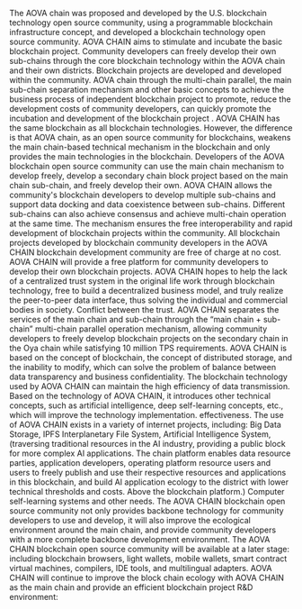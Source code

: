 The AOVA chain was proposed and developed by the U.S. blockchain technology open source community, using a programmable blockchain infrastructure concept, and developed a blockchain technology open source community.
AOVA CHAIN aims to stimulate and incubate the basic blockchain project. Community developers can freely develop their own sub-chains through the core blockchain technology within the AOVA chain and their own districts. Blockchain projects are developed and developed within the community.
AOVA chain through the multi-chain parallel, the main sub-chain separation mechanism and other basic concepts to achieve the business process of independent blockchain project to promote, reduce the development costs of community developers, can quickly promote the incubation and development of the blockchain project .
AOVA CHAIN has the same blockchain as all blockchain technologies. However, the difference is that AOVA chain, as an open source community for blockchains, weakens the main chain-based technical mechanism in the blockchain and only provides the main technologies in the blockchain. Developers of the AOVA blockchain open source community can use the main chain mechanism to develop freely, develop a secondary chain block project based on the main chain sub-chain, and freely develop their own.
AOVA CHAIN allows the community's blockchain developers to develop multiple sub-chains and support data docking and data coexistence between sub-chains. Different sub-chains can also achieve consensus and achieve multi-chain operation at the same time. The mechanism ensures the free interoperability and rapid development of blockchain projects within the community.
All blockchain projects developed by blockchain community developers in the AOVA CHAIN blockchain development community are free of charge at no cost. AOVA CHAIN will provide a free platform for community developers to develop their own blockchain projects.
AOVA CHAIN hopes to help the lack of a centralized trust system in the original life work through blockchain technology, free to build a decentralized business model, and truly realize the peer-to-peer data interface, thus solving the individual and commercial bodies in society. Conflict between the trust.
AOVA CHAIN separates the services of the main chain and sub-chain through the “main chain + sub-chain” multi-chain parallel operation mechanism, allowing community developers to freely develop blockchain projects on the secondary chain in the Oya chain while satisfying 10 million TPS requirements. AOVA CHAIN ​​is based on the concept of blockchain, the concept of distributed storage, and the inability to modify, which can solve the problem of balance between data transparency and business confidentiality.
The blockchain technology used by AOVA CHAIN can maintain the high efficiency of data transmission. Based on the technology of AOVA CHAIN, it introduces other technical concepts, such as artificial intelligence, deep self-learning concepts, etc., which will improve the technology implementation. effectiveness.
The use of AOVA CHAIN exists in a variety of internet projects, including: Big Data Storage, IPFS Interplanetary File System, Artificial Intelligence System, (traversing traditional resources in the AI ​​industry, providing a public block for more complex AI applications. The chain platform enables data resource parties, application developers, operating platform resource users and users to freely publish and use their respective resources and applications in this blockchain, and build AI application ecology to the district with lower technical thresholds and costs. Above the blockchain platform.) Computer self-learning systems and other needs.
The AOVA CHAIN blockchain open source community not only provides backbone technology for community developers to use and develop, it will also improve the ecological environment around the main chain, and provide community developers with a more complete backbone development environment.
The AOVA CHAIN blockchain open source community will be available at a later stage: including blockchain browsers, light wallets, mobile wallets, smart contract virtual machines, compilers, IDE tools, and multilingual adapters. AOVA CHAIN will continue to improve the block chain ecology with AOVA CHAIN as the main chain and provide an efficient blockchain project R&D environment:
